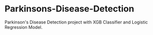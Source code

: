 # Parkinsons-Disease-Detection
Parkinson's Disease Detection project with XGB Classifier and Logistic Regression Model.
